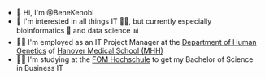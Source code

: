 - 👋 Hi, I'm @BeneKenobi
- 👀 I'm interested in all things IT 👨‍💻, but currently especially bioinformatics 🧬 and data science 📊
- 👨‍💼 I'm employed as an IT Project Manager at the [Department of Human Genetics](https://www.mhh.de/en/human-genetics) of [Hanover Medical School (MHH)](https://www.mhh.de/en)
- 👨‍🎓 I'm studying at the [FOM Hochschule](https://www.fom.de/) to get my Bachelor of Science in Business IT

